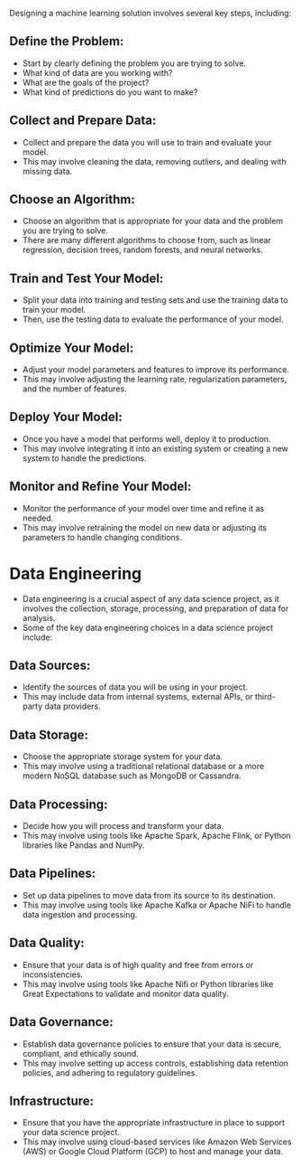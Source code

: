 
Designing a machine learning solution involves several key steps, including:

## Define the Problem: 
 - Start by clearly defining the problem you are trying to solve. 
 - What kind of data are you working with? 
 - What are the goals of the project? 
 - What kind of predictions do you want to make?

## Collect and Prepare Data: 
- Collect and prepare the data you will use to train and evaluate your model. 
- This may involve cleaning the data, removing outliers, and dealing with missing data.

## Choose an Algorithm: 
- Choose an algorithm that is appropriate for your data and the problem you are trying to solve. 
- There are many different algorithms to choose from, such as linear regression, decision trees, random forests, and neural networks.

## Train and Test Your Model: 
- Split your data into training and testing sets and use the training data to train your model. 
- Then, use the testing data to evaluate the performance of your model.

## Optimize Your Model: 
- Adjust your model parameters and features to improve its performance. 
- This may involve adjusting the learning rate, regularization parameters, and the number of features.

## Deploy Your Model: 
- Once you have a model that performs well, deploy it to production. 
- This may involve integrating it into an existing system or creating a new system to handle the predictions.

## Monitor and Refine Your Model: 
- Monitor the performance of your model over time and refine it as needed. 
- This may involve retraining the model on new data or adjusting its parameters to handle changing conditions.



# Data Engineering

- Data engineering is a crucial aspect of any data science project, as it involves the collection, storage, processing, and preparation of data for analysis. 
- Some of the key data engineering choices in a data science project include:

## Data Sources: 
- Identify the sources of data you will be using in your project. 
- This may include data from internal systems, external APIs, or third-party data providers.

## Data Storage: 
- Choose the appropriate storage system for your data. 
- This may involve using a traditional relational database or a more modern NoSQL database such as MongoDB or Cassandra.

## Data Processing: 
- Decide how you will process and transform your data. 
- This may involve using tools like Apache Spark, Apache Flink, or Python libraries like Pandas and NumPy.

## Data Pipelines: 
- Set up data pipelines to move data from its source to its destination.
- This may involve using tools like Apache Kafka or Apache NiFi to handle data ingestion and processing.

## Data Quality: 
- Ensure that your data is of high quality and free from errors or inconsistencies. 
- This may involve using tools like Apache Nifi or Python libraries like Great Expectations to validate and monitor data quality.

## Data Governance: 
- Establish data governance policies to ensure that your data is secure, compliant, and ethically sound. 
- This may involve setting up access controls, establishing data retention policies, and adhering to regulatory guidelines.

## Infrastructure: 
- Ensure that you have the appropriate infrastructure in place to support your data science project. 
- This may involve using cloud-based services like Amazon Web Services (AWS) or Google Cloud Platform (GCP) to host and manage your data.







